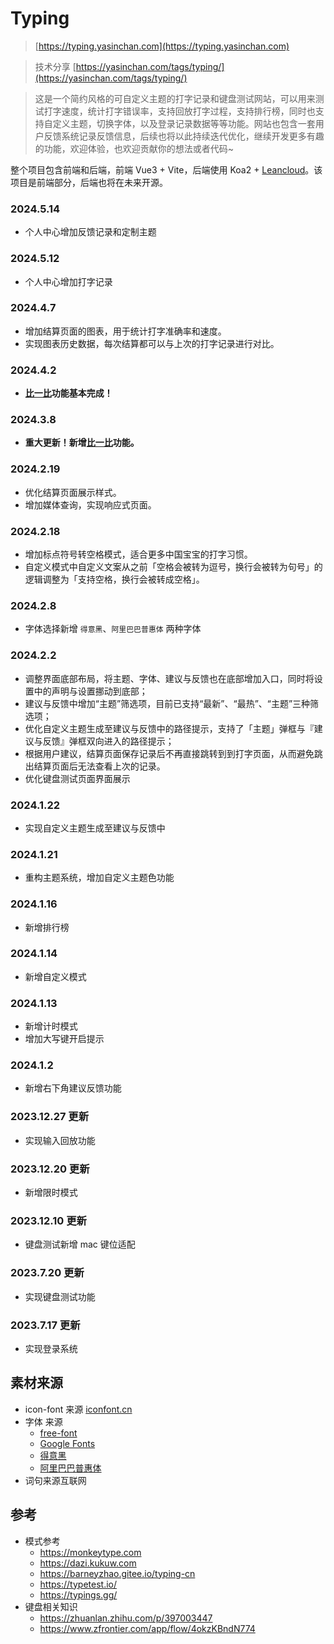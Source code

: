 # Typing
> [https://typing.yasinchan.com](https://typing.yasinchan.com)

> 技术分享 [https://yasinchan.com/tags/typing/](https://yasinchan.com/tags/typing/)

> 这是一个简约风格的可自定义主题的打字记录和键盘测试网站，可以用来测试打字速度，统计打字错误率，支持回放打字过程，支持排行榜，同时也支持自定义主题，切换字体，以及登录记录数据等等功能。网站也包含一套用户反馈系统记录反馈信息，后续也将以此持续迭代优化，继续开发更多有趣的功能，欢迎体验，也欢迎贡献你的想法或者代码~

整个项目包含前端和后端，前端 Vue3 + Vite，后端使用 Koa2 + [Leancloud](https://leancloud.cn)。该项目是前端部分，后端也将在未来开源。

### 2024.5.14
- 个人中心增加反馈记录和定制主题
### 2024.5.12
- 个人中心增加打字记录
### 2024.4.7
- 增加结算页面的图表，用于统计打字准确率和速度。
- 实现图表历史数据，每次结算都可以与上次的打字记录进行对比。
### 2024.4.2
- **[比一比](https://typing.yasinchan.com/game)功能基本完成！**
### 2024.3.8
- **重大更新！新增[比一比](https://typing.yasinchan.com/game)功能。**
### 2024.2.19
- 优化结算页面展示样式。
- 增加媒体查询，实现响应式页面。
### 2024.2.18
- 增加标点符号转空格模式，适合更多中国宝宝的打字习惯。
- 自定义模式中自定义文案从之前「空格会被转为逗号，换行会被转为句号」的逻辑调整为「支持空格，换行会被转成空格」。
### 2024.2.8
- 字体选择新增 `得意黑`、`阿里巴巴普惠体` 两种字体
### 2024.2.2
- 调整界面底部布局，将主题、字体、建议与反馈也在底部增加入口，同时将设置中的声明与设置挪动到底部；
- 建议与反馈中增加“主题”筛选项，目前已支持“最新”、“最热”、“主题”三种筛选项；
- 优化自定义主题生成至建议与反馈中的路径提示，支持了「主题」弹框与『建议与反馈』弹框双向进入的路径提示；
- 根据用户建议，结算页面保存记录后不再直接跳转到到打字页面，从而避免跳出结算页面后无法查看上次的记录。
- 优化键盘测试页面界面展示
### 2024.1.22
- 实现自定义主题生成至建议与反馈中
### 2024.1.21
- 重构主题系统，增加自定义主题色功能
### 2024.1.16
- 新增排行榜
### 2024.1.14
- 新增自定义模式
### 2024.1.13
- 新增计时模式
- 增加大写键开启提示
### 2024.1.2
- 新增右下角建议反馈功能
### 2023.12.27 更新
- 实现输入回放功能
### 2023.12.20 更新
- 新增限时模式
### 2023.12.10 更新
- 键盘测试新增 mac 键位适配
### 2023.7.20 更新
- 实现键盘测试功能
### 2023.7.17 更新
- 实现登录系统

## 素材来源
- icon-font 来源 [iconfont.cn](https://www.iconfont.cn/)
- 字体 来源
  - [free-font](https://wordshub.github.io/free-font/)
  - [Google Fonts](https://fonts.google.com/)
  - [得意黑](https://github.com/atelier-anchor/smiley-sans)
  - [阿里巴巴普惠体](https://fonts.alibabagroup.com/#/home)
- 词句来源互联网

## 参考
- 模式参考
    - https://monkeytype.com
    - https://dazi.kukuw.com
    - https://barneyzhao.gitee.io/typing-cn
    - https://typetest.io/
    - https://typings.gg/
- 键盘相关知识
    - https://zhuanlan.zhihu.com/p/397003447
    - https://www.zfrontier.com/app/flow/4okzKBndN774
